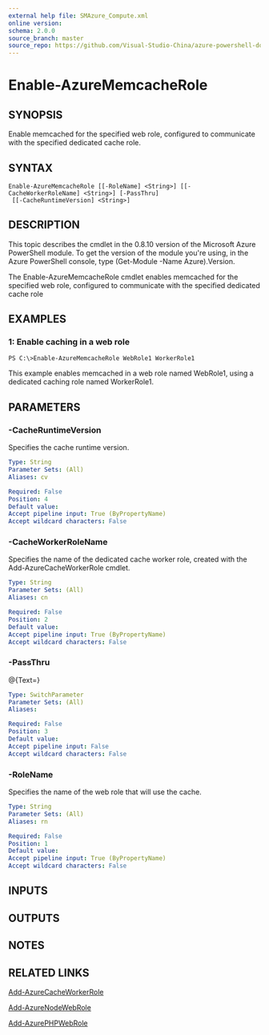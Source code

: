```yaml
---
external help file: SMAzure_Compute.xml
online version: 
schema: 2.0.0
source_branch: master
source_repo: https://github.com/Visual-Studio-China/azure-powershell-docs-int
---
```


# Enable-AzureMemcacheRole
## SYNOPSIS
Enable memcached for the specified web role, configured to communicate with the specified dedicated cache role.

## SYNTAX

```
Enable-AzureMemcacheRole [[-RoleName] <String>] [[-CacheWorkerRoleName] <String>] [-PassThru]
 [[-CacheRuntimeVersion] <String>]
```

## DESCRIPTION
This topic describes the cmdlet in the 0.8.10 version of the Microsoft Azure PowerShell module.
To get the version of the module you're using, in the Azure PowerShell console, type (Get-Module -Name Azure).Version.

The Enable-AzureMemcacheRole cmdlet enables memcached for the specified web role, configured to communicate with the specified dedicated cache role

## EXAMPLES

### 1: Enable caching in a web role
```
PS C:\>Enable-AzureMemcacheRole WebRole1 WorkerRole1
```

This example enables memcached in a web role named WebRole1, using a dedicated caching role named WorkerRole1.

## PARAMETERS

### -CacheRuntimeVersion
Specifies the cache runtime version.

```yaml
Type: String
Parameter Sets: (All)
Aliases: cv

Required: False
Position: 4
Default value: 
Accept pipeline input: True (ByPropertyName)
Accept wildcard characters: False
```

### -CacheWorkerRoleName
Specifies the name of the dedicated cache worker role, created with the Add-AzureCacheWorkerRole cmdlet.

```yaml
Type: String
Parameter Sets: (All)
Aliases: cn

Required: False
Position: 2
Default value: 
Accept pipeline input: True (ByPropertyName)
Accept wildcard characters: False
```

### -PassThru
@{Text=}

```yaml
Type: SwitchParameter
Parameter Sets: (All)
Aliases: 

Required: False
Position: 3
Default value: 
Accept pipeline input: False
Accept wildcard characters: False
```

### -RoleName
Specifies the name of the web role that will use the cache.

```yaml
Type: String
Parameter Sets: (All)
Aliases: rn

Required: False
Position: 1
Default value: 
Accept pipeline input: True (ByPropertyName)
Accept wildcard characters: False
```

## INPUTS

## OUTPUTS

## NOTES

## RELATED LINKS

[Add-AzureCacheWorkerRole](f82034ef-883e-456e-8b8a-3502f8a56b85)

[Add-AzureNodeWebRole](72be1e83-84e2-49fc-aa52-b3d3dd0490a3)

[Add-AzurePHPWebRole](6dd8d854-912d-4281-977c-ff3ec15ccf51)



